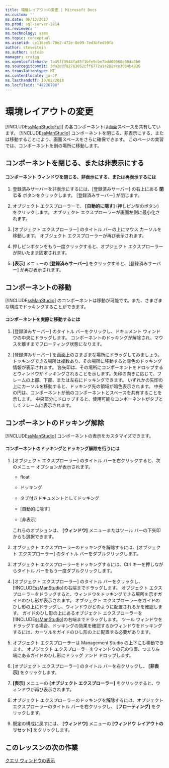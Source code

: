 ```yaml
---
title: 環境レイアウトの変更 | Microsoft Docs
ms.custom: ''
ms.date: 06/13/2017
ms.prod: sql-server-2014
ms.reviewer: ''
ms.technology: ssms
ms.topic: conceptual
ms.assetid: ce118ee5-70e2-472e-8e09-7ed3bfed59fa
author: stevestein
ms.author: sstein
manager: craigg
ms.openlocfilehash: 7a45ff3544fa85f1bfe9cbe7bdd00968c004a3b6
ms.sourcegitcommit: 3da2edf82763852cff6772a1a282ace3034b4936
ms.translationtype: MT
ms.contentlocale: ja-JP
ms.lasthandoff: 10/02/2018
ms.locfileid: "48226798"
---
```

# <a name="change-the-environment-layout"></a>環境レイアウトの変更
  [!INCLUDE[ssManStudioFull](../../includes/ssmanstudiofull-md.md)] の各コンポーネントは画面スペースを共有しています。 [!INCLUDE[ssManStudio](../../includes/ssmanstudio-md.md)] コンポーネントを閉じる、非表示にする、または移動することにより、画面スペースをさらに確保できます。 このページの実習では、コンポーネントを別の場所に移動します。  
  
## <a name="closing-and-hiding-components"></a>コンポーネントを閉じる、または非表示にする  
  
#### <a name="to-practice-closing-hiding-and-reopening-component-windows"></a>コンポーネント ウィンドウを閉じる、非表示にする、または再表示するには  
  
1.  登録済みサーバーを非表示にするには、[登録済みサーバー] の右上にある **閉じる** ボタンをクリックします。 [登録済みサーバー] が閉じます。  
  
2.  オブジェクト エクスプローラーで、 **[自動的に隠す]** (押しピン型のボタン) をクリックします。 オブジェクト エクスプローラーが画面左側に最小化されます。  
  
3.  [オブジェクト エクスプローラー] のタイトル バーの上にマウス カーソルを移動します。 オブジェクト エクスプローラーが再び表示されます。  
  
4.  押しピンボタンをもう一度クリックすると、オブジェクト エクスプローラーが開いたまま固定されます。  
  
5.  **[表示]** メニューの **[登録済みサーバー]** をクリックすると、[登録済みサーバー] が再び表示されます。  
  
## <a name="moving-components"></a>コンポーネントの移動  
 [!INCLUDE[ssManStudio](../../includes/ssmanstudio-md.md)] のコンポーネントは移動が可能です。また、さまざまな構成でドッキングすることができます。  
  
#### <a name="to-practice-moving-components"></a>コンポーネントを実際に移動するには  
  
1.  [登録済みサーバー] のタイトル バーをクリックし、ドキュメント ウィンドウの中央にドラッグします。 コンポーネントのドッキングが解除され、マウスを離すまでフローティング状態になります。  
  
2.  [登録済みサーバー] を画面上のさまざまな場所にドラッグしてみましょう。 ドッキングできる場所は複数あり、その場所に移動すると青色のドッキング情報が表示されます。 各矢印は、その場所にコンポーネントをドロップするとウィンドウがドッキングされることを示します。矢印の向きに応じて、フレームの上部、下部、または左右にドッキングできます。 いずれかの矢印の上にカーソルを移動すると、ドッキング先の領域が暗色表示されます。 中央の円は、コンポーネントが他のコンポーネントとスペースを共有することを示します。 中央部分にドロップすると、使用可能なコンポーネントがタブとしてフレームに表示されます。  
  
## <a name="undocking-components"></a>コンポーネントのドッキング解除  
 [!INCLUDE[ssManStudio](../../includes/ssmanstudio-md.md)] コンポーネントの表示をカスタマイズできます。  
  
#### <a name="to-dock-and-undock-components"></a>コンポーネントのドッキングとドッキング解除を行うには  
  
1.  [オブジェクト エクスプローラー] のタイトル バーを右クリックすると、次のメニュー オプションが表示されます。  
  
    -   float  
  
    -   ドッキング  
  
    -   タブ付きドキュメントとしてドッキング  
  
    -   [自動的に隠す]  
  
    -   [非表示]  
  
     これらのオプションは、 **[ウィンドウ]** メニューまたはツール バーの下矢印からも選択できます。  
  
2.  オブジェクト エクスプローラーのドッキングを解除するには、[オブジェクト エクスプローラー] のタイトル バーをダブルクリックします。  
  
3.  オブジェクト エクスプローラーをドッキングするには、Ctrl キーを押しながらタイトル バーをもう一度ダブルクリックします。  
  
4.  [オブジェクト エクスプローラー] のタイトル バーをクリックし、 [!INCLUDE[ssManStudio](../../includes/ssmanstudio-md.md)]の右端までドラッグします。 オブジェクト エクスプローラーをドラッグすると、ウィンドウをドッキングできる場所を示すガイドのひし形が表示されます。 オブジェクト エクスプローラーをガイドのひし形の上にドラッグし、ウィンドウがどのように配置されるかを確認します。 ガイドのひし形の上にあるオブジェクト エクスプローラーを [!INCLUDE[ssManStudio](../../includes/ssmanstudio-md.md)]の右端までドラッグします。 ツール ウィンドウをドラッグする場合、ドッキングの効果を確認するかウィンドウをドッキングするには、カーソルをガイドのひし形の上に配置する必要があります。  
  
5.  オブジェクト エクスプローラーは Management Studio の上下にも移動できます。 オブジェクト エクスプローラーをウィンドウの元の位置、つまり左端にあるガイドのひし形にドラッグ アンド ドロップします。  
  
6.  [オブジェクト エクスプローラー] のタイトル バーを右クリックし、 **[非表示]** をクリックします。  
  
7.  **[表示]** メニューの **[オブジェクト エクスプローラー]** をクリックすると、ウィンドウが再び表示されます。  
  
8.  オブジェクト エクスプローラーのドッキングを解除するには、オブジェクト エクスプローラーのタイトル バーを右クリックし、 **[フローティング]** をクリックします。  
  
9. 既定の構成に戻すには、 **[ウィンドウ]** メニューの **[ウィンドウ レイアウトのリセット]** をクリックします。  
  
## <a name="next-task-in-lesson"></a>このレッスンの次の作業  
 [クエリ ウィンドウの表示](lesson-1-4-display-the-query-window.md)  
  
  

